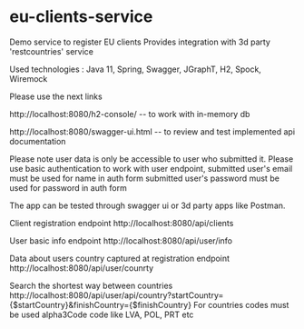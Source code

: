 # eu-clients-service
Demo service to register EU clients
Provides integration with 3d party 'restcountries' service
    
Used technologies : Java 11, Spring, Swagger, JGraphT, H2, Spock, Wiremock

Please use the next links

http://localhost:8080/h2-console/ -- to work with in-memory db

http://localhost:8080/swagger-ui.html -- to review and test implemented api documentation

Please note user data is only be accessible to user who submitted it. 
Please use basic authentication to work with user endpoint, 
submitted user's email must be used for name in auth form
submitted user's password must be used for password in auth form

The app can be tested through swagger ui or 3d party apps like Postman. 


Client registration endpoint
http://localhost:8080/api/clients

User basic info endpoint
http://localhost:8080/api/user/info

Data about users country captured at registration endpoint 
http://localhost:8080/api/user/counrty 

Search the shortest way between countries
http://localhost:8080/api/user/api/country?startCountry={$startCountry}&finishCountry={$finishCountry}
For countries codes must be used alpha3Code code like LVA, POL, PRT etc